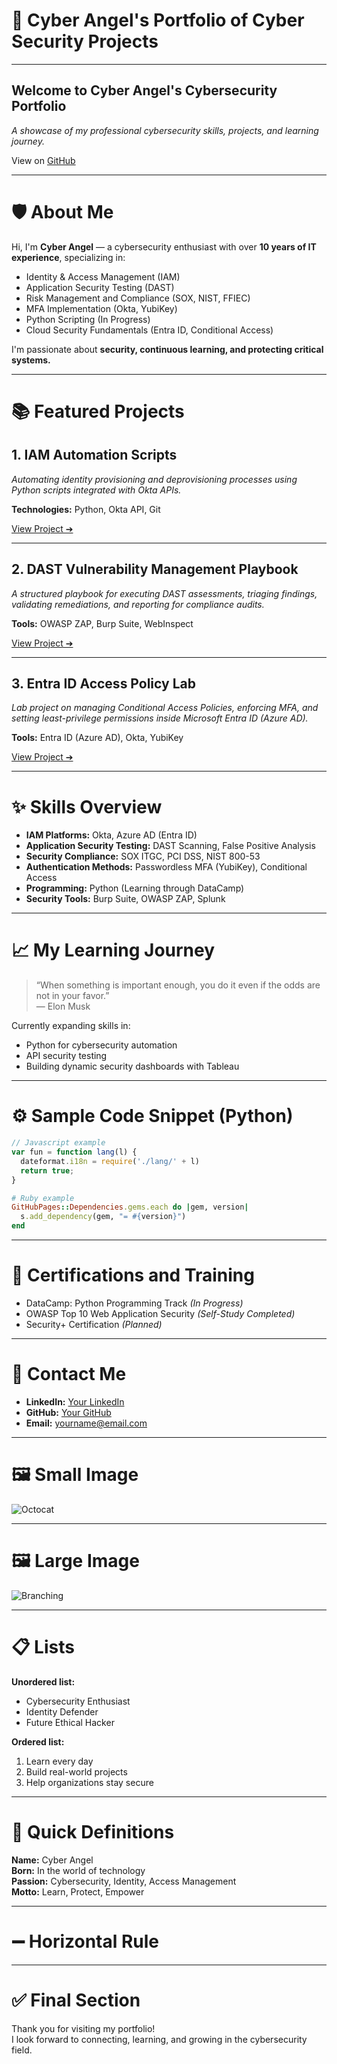 
# 🚀 Cyber Angel's Portfolio of Cyber Security Projects

---

## Welcome to **Cyber Angel's Cybersecurity Portfolio**  
_A showcase of my professional cybersecurity skills, projects, and learning journey._  

View on [GitHub](https://github.com/YourGitHubUsername)

---

# 🛡️ About Me
Hi, I'm **Cyber Angel** — a cybersecurity enthusiast with over **10 years of IT experience**, specializing in:

- Identity & Access Management (IAM)
- Application Security Testing (DAST)
- Risk Management and Compliance (SOX, NIST, FFIEC)
- MFA Implementation (Okta, YubiKey)
- Python Scripting (In Progress)
- Cloud Security Fundamentals (Entra ID, Conditional Access)

I'm passionate about **security, continuous learning, and protecting critical systems.**

---

# 📚 Featured Projects

## 1. **IAM Automation Scripts**
_Automating identity provisioning and deprovisioning processes using Python scripts integrated with Okta APIs._  

**Technologies:** Python, Okta API, Git

[View Project ➔](https://github.com/YourGitHubUsername/IAM-Automation)

---

## 2. **DAST Vulnerability Management Playbook**
_A structured playbook for executing DAST assessments, triaging findings, validating remediations, and reporting for compliance audits._  

**Tools:** OWASP ZAP, Burp Suite, WebInspect  

[View Project ➔](https://github.com/YourGitHubUsername/DAST-Playbook)

---

## 3. **Entra ID Access Policy Lab**
_Lab project on managing Conditional Access Policies, enforcing MFA, and setting least-privilege permissions inside Microsoft Entra ID (Azure AD)._  

**Tools:** Entra ID (Azure AD), Okta, YubiKey

[View Project ➔](https://github.com/YourGitHubUsername/Entra-ID-Lab)

---

# ✨ Skills Overview

- **IAM Platforms:** Okta, Azure AD (Entra ID)
- **Application Security Testing:** DAST Scanning, False Positive Analysis
- **Security Compliance:** SOX ITGC, PCI DSS, NIST 800-53
- **Authentication Methods:** Passwordless MFA (YubiKey), Conditional Access
- **Programming:** Python (Learning through DataCamp)
- **Security Tools:** Burp Suite, OWASP ZAP, Splunk

---

# 📈 My Learning Journey

> “When something is important enough, you do it even if the odds are not in your favor.”  
> — Elon Musk

Currently expanding skills in:
- Python for cybersecurity automation
- API security testing
- Building dynamic security dashboards with Tableau

---

# ⚙️ Sample Code Snippet (Python)

```javascript
// Javascript example
var fun = function lang(l) {
  dateformat.i18n = require('./lang/' + l)
  return true;
}
```

```ruby
# Ruby example
GitHubPages::Dependencies.gems.each do |gem, version|
  s.add_dependency(gem, "= #{version}")
end
```

---

# 📜 Certifications and Training

- DataCamp: Python Programming Track *(In Progress)*
- OWASP Top 10 Web Application Security *(Self-Study Completed)*
- Security+ Certification *(Planned)*

---

# 📝 Contact Me

- **LinkedIn:** [Your LinkedIn](https://linkedin.com/in/yourprofile)
- **GitHub:** [Your GitHub](https://github.com/YourGitHubUsername)
- **Email:** yourname@email.com

---

# 🖼️ Small Image
![Octocat](https://github.githubassets.com/images/icons/emoji/octocat.png)

---

# 🖼️ Large Image
![Branching](https://docs.github.com/assets/images/help/branch/branch-diagram.png)

---

# 📋 Lists

**Unordered list:**
- Cybersecurity Enthusiast
- Identity Defender
- Future Ethical Hacker

**Ordered list:**
1. Learn every day
2. Build real-world projects
3. Help organizations stay secure

---

# 📖 Quick Definitions

**Name:** Cyber Angel  
**Born:** In the world of technology  
**Passion:** Cybersecurity, Identity, Access Management  
**Motto:** Learn, Protect, Empower

---

# ➖ Horizontal Rule

---

# ✅ Final Section

Thank you for visiting my portfolio!  
I look forward to connecting, learning, and growing in the cybersecurity field.

